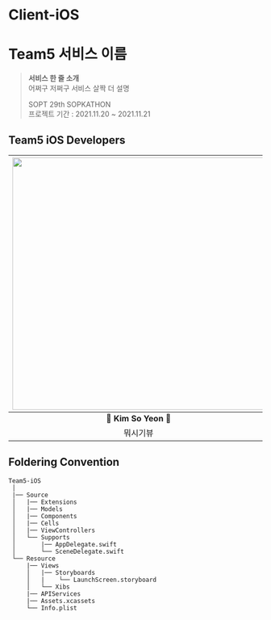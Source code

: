 # Client-iOS

#  Team5 서비스 이름 
> **서비스 한 줄 소개** <br>
> 어쩌구 저쩌구 서비스 살짝 더 설명
>
> SOPT 29th SOPKATHON <br>
> 프로젝트 기간 : 2021.11.20 ~ 2021.11.21

##  Team5 iOS Developers
 <img src="https://user-images.githubusercontent.com/63277563/142728448-8dddd57d-47cf-4c28-8872-77495c01a6a5.png" width="500"> | <img src="https://user-images.githubusercontent.com/63277563/142728452-9d56017e-30e5-4caf-b412-f323b71faa43.png" width="500"> | <img src="https://user-images.githubusercontent.com/63277563/142728450-f066f30f-c427-4288-9840-592f73c8e98e.png" width="500"> |
 :---------:|:----------:|:---------:|
 🍎 **Kim So Yeon** 🍎| 🍎 **Hong Seung Hyun** 🍎 | 🍎 **Choi Eun Ju** 🍎 | 
뭐시기뷰 | 뭐시기뷰 | 뭐시기뷰 |

## Foldering Convention

 ```
Team5-iOS
  │
  |── Source
  │   |── Extensions
  │   |── Models
  │   |── Components
  │   |── Cells
  │   |── ViewControllers
  │   └── Supports
  │       |── AppDelegate.swift
  │       └── SceneDelegate.swift
  └── Resource
      |── Views
      │   |── Storyboards
      │   |    └── LaunchScreen.storyboard
      │   └── Xibs
      |── APIServices
      |── Assets.xcassets
      └── Info.plist
```
